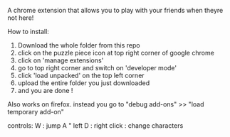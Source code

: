 A chrome extension that allows you to play with your friends when theyre not here! 

How to install: 
1. Download the whole folder from this repo
2. click on the puzzle piece icon at top right corner of google chrome
3. click on 'manage extensions'
4. go to top right corner and switch on 'developer mode'
5. click 'load unpacked' on the top left corner
6. upload the entire folder you just downloaded
7. and you are done !

Also works on firefox. instead you go to "debug add-ons" >> "load temporary add-on"

controls: 
W : jump 
A " left 
D : right 
click : change characters
